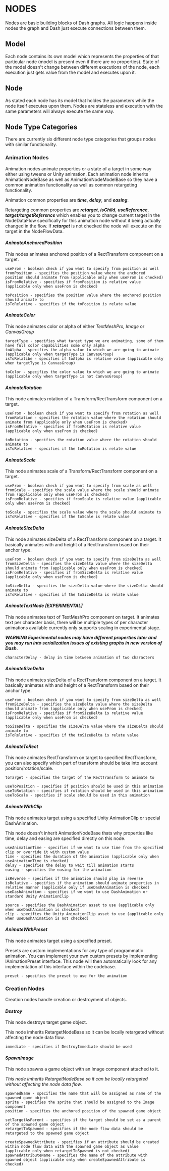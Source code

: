 # NODES

Nodes are basic building blocks of Dash graphs. All logic happens inside nodes the graph and Dash just execute connections between them. 

## Model

Each node contains its own model which represents the properties of that particular node (model is present even if there are no properties). State of the model doesn't change between different executions of the node, each execution just gets value from the model and executes upon it.

## Node

As stated each node has its model that holdes the parameters while the node itself executes upon them. Nodes are stateless and execution with the same parameters will always execute the same way.

## Node Type Categories

There are currently six different node type categories that groups nodes with similar functionality.

### Animation Nodes

Animation nodes animate properties or a state of a target in some way either using tweens or Unity animation. Each animation node inherits AnimationNodeBase as well as AnimationNodeModelBase so they have a common animation functionality as well as common retargeting functionality. 

Animation common properties are *__time__*, *__delay__*, and *__easing__*.

Retargeting common properties are *__retarget__*, *__isChild__*, *__useReference__*, *__target/targetReference__* which enables you to change current target in the NodeDataFlow specifically for this animation node without it being actually changed in the flow. If *__retarget__* is not checked the node will execute on the target in the NodeFlowData.

#### *AnimateAnchoredPosition*

This nodes animates anchored position of a RectTransform component on a target. 

```
useFrom - boolean check if you want to specify from position as well
fromPosition - specifies the position value where the anchored position should animate from (applicable only when useFrom is checked)
isFromRelative - specifies if fromPosition is relative value (applicable only when useFrom is checked)

toPosition - specifies the position value where the anchored position should animate to
isToRelative - specifies if the toPosition is relate value
```

#### *AnimateColor*

This node animates color or alpha of either *TextMeshPro, Image* or *CanvasGroup*

```
targetType - specifies what target type we are animating, some of them have full color capabilities some only alpha
toAlpha - specifies the alpha value to which we are going to animate (applicable only when targetType is CanvasGroup)
isToRelatibe - specifies if toAlpha is relative value (applicable only when targetType is CanvasGroup)

toColor - specifies the color value to which we are going to animate (applicable only when targetType is not CanvasGroup)
```

#### *AnimateRotation*

This node animates rotation of a Transform/RectTransform component on a target.

```
useFrom - boolean check if you want to specify from rotation as well
fromRotation - specifies the rotation value where the rotation should animate from (applicable only when useFrom is checked)
isFromRelative - specifies if fromRotation is relative value (applicable only when useFrom is checked)

toRotation - specifies the rotation value where the rotation should animate to
isToRelative - specifies if the toRotation is relate value
```

#### *AnimateScale*

This node animates scale of a Transform/RectTransform component on a target.

```
useFrom - boolean check if you want to specify from scale as well
fromScale - specifies the scale value where the scale should animate from (applicable only when useFrom is checked)
isFromRelative - specifies if fromScale is relative value (applicable only when useFrom is checked)

toScale - specifies the scale value where the scale should animate to
isToRelative - specifies if the toScale is relate value
```

#### *AnimateSizeDelta*

This node animates sizeDelta of a RectTransform component on a target. It basically animates with and height of a RectTransform bsaed on their anchor type.

```
useFrom - boolean check if you want to specify from sizeDelta as well
fromSizeDelta - specifies the sizeDelta value where the sizeDelta should animate from (applicable only when useFrom is checked)
isFromRelative - specifies if fromSizeDelta is relative value (applicable only when useFrom is checked)

toSizeDelta - specifies the sizeDelta value where the sizeDelta should animate to
isToRelative - specifies if the toSizeDelta is relate value
```

#### *AnimateTextNode* *__[EXPERIMENTAL]__*

This node animates text of TextMeshPro component on target. It animates text per character basis, there will be multiple types of per character animations available currently only supports scaling in experimental stage.

*__WARNING Experimental nodes may have different properties later and you may run into serialization issues of existing graphs in new version of Dash.__*
```
characterDelay - delay in time between animation of two characters
```

#### *AnimateSizeDelta*

This node animates sizeDelta of a RectTransform component on a target. It basically animates with and height of a RectTransform bsaed on their anchor type.

```
useFrom - boolean check if you want to specify from sizeDelta as well
fromSizeDelta - specifies the sizeDelta value where the sizeDelta should animate from (applicable only when useFrom is checked)
isFromRelative - specifies if fromSizeDelta is relative value (applicable only when useFrom is checked)

toSizeDelta - specifies the sizeDelta value where the sizeDelta should animate to
isToRelative - specifies if the toSizeDelta is relate value
```

#### *AnimateToRect*

This node animates RectTransform on target to specified RectTransform, you can also specify which part of transform should be take into account position/rotation/scale.

```
toTarget - specifies the target of the RectTransform to animate to

useToPosition - specifies if position should be used in this animation
useToRotation - specifies if rotation should be used in this animation
useToScale - specifies if scale should be used in this animation
```

#### *AnimateWithClip*

This node animates target using a specified Unity AnimationClip or special DashAnimation.

This node doesn't inherit AnimationNodeBase thats why properties like time, delay and easing are specified directly on this node.

```
useAnimationTime - specifies if we want to use time from the specified clip or override it with custom value
time - specifies the duration of the animation (applicable only when useAnimationTime is checked)
delay - specifies the delay to wait till animation starts
easing - specifies the easing for the animation

isReverse - specifies if the animation should play in reverse
isRelative - specifies if the animation should animate properties in relative manner (applicable only if useDashAnimation is checked)
useDashAnimation - specifies if we want to use DashAnimation or standard Unity AnimationClip

source - specifies the DashAnimation asset to use (applicable only when useDashAnimation is checked)
clip - specifies the Unity AnimationClip asset to use (applicable only when useDashAnimation is not checked)
```

#### *AnimateWithPreset*

This node animates target using a specified preset.

Presets are custom implementations for any type of programmatic animation. You can implement your own custom presets by implementing IAnimationPreset interface. This node will then automatically look for any implementation of this interface within the codebase.

```
preset - specifies the preset to use for the animation
```

### Creation Nodes

Creation nodes handle creation or destroyment of objects. 

#### *Destroy*

This node destroys target game object.

This node imherits RetargetNodeBase so it can be locally retargeted without affecting the node data flow.

```
immediate - specifies if DestroyImmediate should be used
```

#### *SpawnImage*

This node spawns a game object with an Image component attached to it.

_This node imherits RetargetNodeBase so it can be locally retargeted without affecting the node data flow._

```
spawnedName - specifies the name that will be assigned as name of the spawned game object
sprite - specifies the sprite that should be assigned to the Image component
position - specifies the anchored position of the spawned game object

setTargetAsParent - specifies if the target should be set as a parent of the spawned game object
retargetToSpawned - specifies if the node flow data should be retargeted to the spawned game object

createSpawnedAttribute - specifies if an attribute should be created within node flow data with the spawned game object as value (applicable only when retargetToSpawned is not checked)
spawnedAttributeName - specifies the name of the attribute with spawned object (applicable only when createSpawnedAttribute is checked)

```